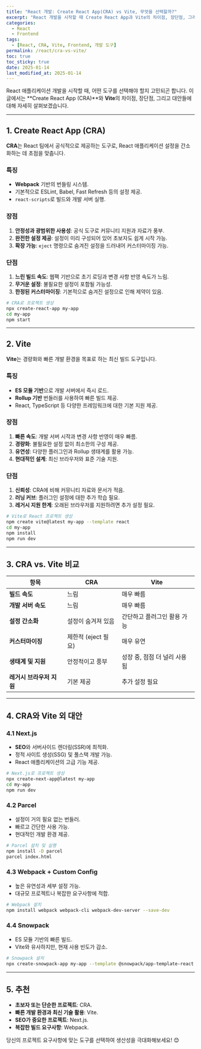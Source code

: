 ```yaml
---
title: "React 개발: Create React App(CRA) vs Vite, 무엇을 선택할까?"
excerpt: "React 개발을 시작할 때 Create React App과 Vite의 차이점, 장단점, 그리고 대안들에 대해 상세히 설명합니다."
categories:
  - React
  - Frontend
tags:
  - [React, CRA, Vite, Frontend, 개발 도구]
permalink: /react/cra-vs-vite/
toc: true
toc_sticky: true
date: 2025-01-14
last_modified_at: 2025-01-14
---
```


React 애플리케이션 개발을 시작할 때, 어떤 도구를 선택해야 할지 고민되곤 합니다. 이 글에서는 **Create React App (CRA)**와 **Vite**의 차이점, 장단점, 그리고 대안들에 대해 자세히 살펴보겠습니다.

---

## 1. Create React App (CRA)

**CRA**는 React 팀에서 공식적으로 제공하는 도구로, React 애플리케이션 설정을 간소화하는 데 초점을 맞춥니다.

### 특징
- **Webpack** 기반의 번들링 시스템.
- 기본적으로 ESLint, Babel, Fast Refresh 등의 설정 제공.
- `react-scripts`로 빌드와 개발 서버 실행.

### 장점
1. **안정성과 광범위한 사용성**: 공식 도구로 커뮤니티 지원과 자료가 풍부.
2. **완전한 설정 제공**: 설정이 미리 구성되어 있어 초보자도 쉽게 시작 가능.
3. **확장 가능**: `eject` 명령으로 숨겨진 설정을 드러내어 커스터마이징 가능.

### 단점
1. **느린 빌드 속도**: 웹팩 기반으로 초기 로딩과 변경 사항 반영 속도가 느림.
2. **무거운 설정**: 불필요한 설정이 포함될 가능성.
3. **한정된 커스터마이징**: 기본적으로 숨겨진 설정으로 인해 제약이 있음.

```bash
# CRA로 프로젝트 생성
npx create-react-app my-app
cd my-app
npm start
```

---

## 2. Vite

**Vite**는 경량화와 빠른 개발 환경을 목표로 하는 최신 빌드 도구입니다.

### 특징
- **ES 모듈 기반**으로 개발 서버에서 즉시 로드.
- **Rollup 기반** 번들러를 사용하여 빠른 빌드 제공.
- React, TypeScript 등 다양한 프레임워크에 대한 기본 지원 제공.

### 장점
1. **빠른 속도**: 개발 서버 시작과 변경 사항 반영이 매우 빠름.
2. **경량화**: 불필요한 설정 없이 최소한의 구성 제공.
3. **유연성**: 다양한 플러그인과 Rollup 생태계를 활용 가능.
4. **현대적인 설계**: 최신 브라우저와 표준 기술 지원.

### 단점
1. **신뢰성**: CRA에 비해 커뮤니티 자료와 문서가 적음.
2. **러닝 커브**: 플러그인 설정에 대한 추가 학습 필요.
3. **레거시 지원 한계**: 오래된 브라우저를 지원하려면 추가 설정 필요.

```bash
# Vite로 React 프로젝트 생성
npm create vite@latest my-app --template react
cd my-app
npm install
npm run dev
```

---

## 3. CRA vs. Vite 비교

| 항목               | CRA                              | Vite                         |
|--------------------|----------------------------------|------------------------------|
| **빌드 속도**       | 느림                              | 매우 빠름                     |
| **개발 서버 속도**   | 느림                              | 매우 빠름                     |
| **설정 간소화**      | 설정이 숨겨져 있음                 | 간단하고 플러그인 활용 가능       |
| **커스터마이징**     | 제한적 (eject 필요)               | 매우 유연                      |
| **생태계 및 지원**   | 안정적이고 풍부                   | 성장 중, 점점 더 널리 사용됨       |
| **레거시 브라우저 지원** | 기본 제공                          | 추가 설정 필요                  |

---

## 4. CRA와 Vite 외 대안

### 4.1 Next.js
- **SEO**와 서버사이드 렌더링(SSR)에 최적화.
- 정적 사이트 생성(SSG) 및 풀스택 개발 가능.
- React 애플리케이션의 고급 기능 제공.

```bash
# Next.js로 프로젝트 생성
npx create-next-app@latest my-app
cd my-app
npm run dev
```

### 4.2 Parcel
- 설정이 거의 필요 없는 번들러.
- 빠르고 간단한 사용 가능.
- 현대적인 개발 환경 제공.

```bash
# Parcel 설치 및 실행
npm install -D parcel
parcel index.html
```

### 4.3 Webpack + Custom Config
- 높은 유연성과 세부 설정 가능.
- 대규모 프로젝트나 복잡한 요구사항에 적합.

```bash
# Webpack 설치
npm install webpack webpack-cli webpack-dev-server --save-dev
```

### 4.4 Snowpack
- ES 모듈 기반의 빠른 빌드.
- Vite와 유사하지만, 현재 사용 빈도가 감소.

```bash
# Snowpack 설치
npx create-snowpack-app my-app --template @snowpack/app-template-react
```

---

## 5. 추천
- **초보자 또는 단순한 프로젝트**: CRA.
- **빠른 개발 환경과 최신 기술 활용**: Vite.
- **SEO가 중요한 프로젝트**: Next.js.
- **복잡한 빌드 요구사항**: Webpack.

당신의 프로젝트 요구사항에 맞는 도구를 선택하여 생산성을 극대화해보세요! 😊

